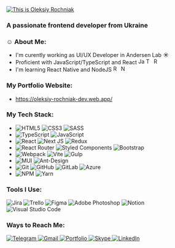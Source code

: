 <a href="https://git.io/typing-svg"><img src="https://readme-typing-svg.demolab.com?font=Poppins&weight=700&size=24&pause=500&color=6F42C1&vCenter=true&random=false&width=374&height=45&lines=Hello+there;This+is+Oleksiy+Rochniak!;May+the+Force+Be+With+You+%3A)" alt="This is Oleksiy Rochniak" /></a>


### A passionate frontend developer from Ukraine

### ☺️ About Me:
- I'm curently working as UI/UX Developer in Andersen Lab ☀️
- Proficient with JavaScript/TypeScript and React  <img src="https://github.com/Nazzzux/Nazzzux/assets/86766384/022c3d6d-3612-4097-b198-347bb759f43c" alt="Javascript" width="16" /> <img src="https://github.com/Nazzzux/Nazzzux/assets/86766384/5facf54b-8d4d-4523-9282-1e313da715f7" alt="Typescript" width="16" /> <img src="https://github.com/Nazzzux/Nazzzux/assets/86766384/de0faab8-7ae5-4312-9743-fe391746d943" alt="React" width="16" />
- I'm learning React Native and NodeJS  <img src="https://github.com/Nazzzux/Nazzzux/assets/86766384/991ea430-c0db-4ee6-b40c-b977ede77a6d" width="16" alt="React Native" /> <img src="https://github.com/Nazzzux/Nazzzux/assets/86766384/0a277bed-ce0a-4122-8bdd-041f3245a0bd" width="16" alt="NodeJS" />

### My Portfolio Website:
- https://oleksiy-rochniak-dev.web.app/

### My Tech Stack:
- ![HTML5](https://img.shields.io/badge/html5-%23E34F26.svg?style=for-the-badge&logo=html5&logoColor=white) ![CSS3](https://img.shields.io/badge/css3-%231572B6.svg?style=for-the-badge&logo=css3&logoColor=white) ![SASS](https://img.shields.io/badge/SASS-hotpink.svg?style=for-the-badge&logo=SASS&logoColor=white)
- ![TypeScript](https://img.shields.io/badge/typescript-%23007ACC.svg?style=for-the-badge&logo=typescript&logoColor=white) ![JavaScript](https://img.shields.io/badge/javascript-%23323330.svg?style=for-the-badge&logo=javascript&logoColor=%23F7DF1E)
- ![React](https://img.shields.io/badge/react-%231572B6.svg?style=for-the-badge&logo=react&logoColor=white) ![Next JS](https://img.shields.io/badge/Next-black?style=for-the-badge&logo=next.js&logoColor=white) ![Redux](https://img.shields.io/badge/redux-%23593d88.svg?style=for-the-badge&logo=redux&logoColor=white)
- ![React Router](https://img.shields.io/badge/React_Router-CA4245?style=for-the-badge&logo=react-router&logoColor=white) ![Styled Components](https://img.shields.io/badge/styled--components-DB7093?style=for-the-badge&logo=styled-components&logoColor=white) ![Bootstrap](https://img.shields.io/badge/bootstrap-%238511FA.svg?style=for-the-badge&logo=bootstrap&logoColor=white)
- ![Webpack](https://img.shields.io/badge/webpack-%238DD6F9.svg?style=for-the-badge&logo=webpack&logoColor=black) ![Vite](https://img.shields.io/badge/vite-%23646CFF.svg?style=for-the-badge&logo=vite&logoColor=white) ![Gulp](https://img.shields.io/badge/GULP-%23CF4647.svg?style=for-the-badge&logo=gulp&logoColor=white)
- ![MUI](https://img.shields.io/badge/MUI-%230081CB.svg?style=for-the-badge&logo=mui&logoColor=white) ![Ant-Design](https://img.shields.io/badge/-AntDesign-%230170FE?style=for-the-badge&logo=ant-design&logoColor=white)
- ![Git](https://img.shields.io/badge/git-%23F05033.svg?style=for-the-badge&logo=git&logoColor=white) ![GitHub](https://img.shields.io/badge/github-%23121011.svg?style=for-the-badge&logo=github&logoColor=white) ![GitLab](https://img.shields.io/badge/gitlab-%23181717.svg?style=for-the-badge&logo=gitlab&logoColor=white) ![Azure](https://img.shields.io/badge/azure-%230072C6.svg?style=for-the-badge&logo=microsoftazure&logoColor=white)
- ![NPM](https://img.shields.io/badge/NPM-%23CB3837.svg?style=for-the-badge&logo=npm&logoColor=white) ![Yarn](https://img.shields.io/badge/yarn-%232C8EBB.svg?style=for-the-badge&logo=yarn&logoColor=white)

### Tools I Use:
![Jira](https://img.shields.io/badge/jira-%230A0FFF.svg?style=for-the-badge&logo=jira&logoColor=white) ![Trello](https://img.shields.io/badge/Trello-%23026AA7.svg?style=for-the-badge&logo=Trello&logoColor=white) ![Figma](https://img.shields.io/badge/figma-%23F24E1E.svg?style=for-the-badge&logo=figma&logoColor=white) ![Adobe Photoshop](https://img.shields.io/badge/adobe%20photoshop-%2331A8FF.svg?style=for-the-badge&logo=adobe%20photoshop&logoColor=white) ![Notion](https://img.shields.io/badge/Notion-%23000000.svg?style=for-the-badge&logo=notion&logoColor=white) ![Visual Studio Code](https://img.shields.io/badge/Visual%20Studio%20Code-0078d7.svg?style=for-the-badge&logo=visual-studio-code&logoColor=white)

### Ways to Reach Me:
<a href="https://t.me/OR_Nazzzux">
  <img src="https://img.shields.io/badge/Telegram-2CA5E0?style=for-the-badge&logo=telegram&logoColor=white" alt="Telegram" />
</a>
<a href="mailto:alex.rochnyak@gmail.com">
  <img src="https://img.shields.io/badge/Gmail-D14836?style=for-the-badge&logo=gmail&logoColor=white" alt="Gmail" />
</a>
<a href="https://oleksiy-rochniak-dev.web.app/contact-me">
  <img src="https://img.shields.io/badge/Portfolio-%23000000.svg?style=for-the-badge&logo=firefox&logoColor=#FF7139" alt="Portfolio" />
</a>
<a href="https://join.skype.com/invite/CGidwJOscvkb">
  <img src="https://img.shields.io/badge/Skype-%2300AFF0.svg?style=for-the-badge&logo=Skype&logoColor=white" alt="Skype" />
</a>
<a href="https://www.linkedin.com/in/oleksiy-rochnyak/">
  <img src="https://img.shields.io/badge/linkedin-%230077B5.svg?style=for-the-badge&logo=linkedin&logoColor=white" alt="LinkedIn" />
</a>
